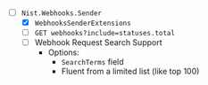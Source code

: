 - [ ] `Nist.Webhooks.Sender` <VERSION>
    - [x] `WebhooksSenderExtensions`
    - [ ] `GET webhooks?include=statuses.total`
    - [ ] Webhook Request Search Support
        - Options:
            - `SearchTerms` field
            - Fluent from a limited list (like top 100)